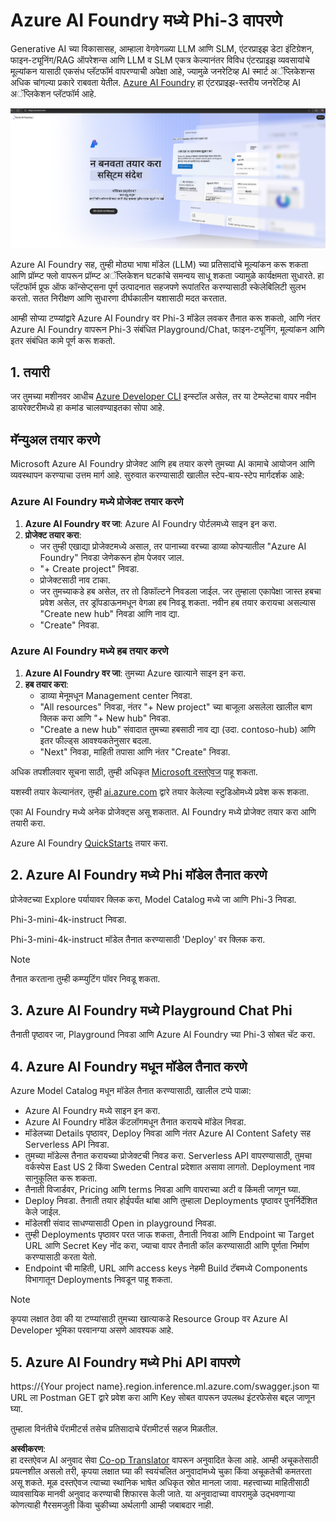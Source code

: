 <!--
CO_OP_TRANSLATOR_METADATA:
{
  "original_hash": "3a1e48b628022485aac989c9f733e792",
  "translation_date": "2025-07-17T05:21:43+00:00",
  "source_file": "md/02.QuickStart/AzureAIFoundry_QuickStart.md",
  "language_code": "mr"
}
-->
# **Azure AI Foundry मध्ये Phi-3 वापरणे**

Generative AI च्या विकासासह, आम्हाला वेगवेगळ्या LLM आणि SLM, एंटरप्राइझ डेटा इंटिग्रेशन, फाइन-ट्यूनिंग/RAG ऑपरेशन्स आणि LLM व SLM एकत्र केल्यानंतर विविध एंटरप्राइझ व्यवसायांचे मूल्यांकन यासाठी एकसंध प्लॅटफॉर्म वापरण्याची अपेक्षा आहे, ज्यामुळे जनरेटिव्ह AI स्मार्ट अॅप्लिकेशन्स अधिक चांगल्या प्रकारे राबवता येतील. [Azure AI Foundry](https://ai.azure.com) हा एंटरप्राइझ-स्तरीय जनरेटिव्ह AI अॅप्लिकेशन प्लॅटफॉर्म आहे.

![aistudo](../../../../translated_images/aifoundry_home.f28a8127c96c7d93d6fb1d0a69b635bc36834da1f0615d7d2b8be216021d9eeb.mr.png)

Azure AI Foundry सह, तुम्ही मोठ्या भाषा मॉडेल (LLM) च्या प्रतिसादांचे मूल्यांकन करू शकता आणि प्रॉम्प्ट फ्लो वापरून प्रॉम्प्ट अॅप्लिकेशन घटकांचे समन्वय साधू शकता ज्यामुळे कार्यक्षमता सुधारते. हा प्लॅटफॉर्म प्रूफ ऑफ कॉन्सेप्ट्सना पूर्ण उत्पादनात सहजपणे रूपांतरित करण्यासाठी स्केलेबिलिटी सुलभ करतो. सतत निरीक्षण आणि सुधारणा दीर्घकालीन यशासाठी मदत करतात.

आम्ही सोप्या टप्प्यांद्वारे Azure AI Foundry वर Phi-3 मॉडेल लवकर तैनात करू शकतो, आणि नंतर Azure AI Foundry वापरून Phi-3 संबंधित Playground/Chat, फाइन-ट्यूनिंग, मूल्यांकन आणि इतर संबंधित कामे पूर्ण करू शकतो.

## **1. तयारी**

जर तुमच्या मशीनवर आधीच [Azure Developer CLI](https://learn.microsoft.com/azure/developer/azure-developer-cli/overview?WT.mc_id=aiml-138114-kinfeylo) इन्स्टॉल असेल, तर या टेम्प्लेटचा वापर नवीन डायरेक्टरीमध्ये हा कमांड चालवण्याइतका सोपा आहे.

## मॅन्युअल तयार करणे

Microsoft Azure AI Foundry प्रोजेक्ट आणि हब तयार करणे तुमच्या AI कामाचे आयोजन आणि व्यवस्थापन करण्याचा उत्तम मार्ग आहे. सुरुवात करण्यासाठी खालील स्टेप-बाय-स्टेप मार्गदर्शक आहे:

### Azure AI Foundry मध्ये प्रोजेक्ट तयार करणे

1. **Azure AI Foundry वर जा**: Azure AI Foundry पोर्टलमध्ये साइन इन करा.
2. **प्रोजेक्ट तयार करा**:
   - जर तुम्ही एखाद्या प्रोजेक्टमध्ये असाल, तर पानाच्या वरच्या डाव्या कोपऱ्यातील "Azure AI Foundry" निवडा जेणेकरून होम पेजवर जाल.
   - "+ Create project" निवडा.
   - प्रोजेक्टसाठी नाव टाका.
   - जर तुमच्याकडे हब असेल, तर तो डिफॉल्टने निवडला जाईल. जर तुम्हाला एकापेक्षा जास्त हबचा प्रवेश असेल, तर ड्रॉपडाऊनमधून वेगळा हब निवडू शकता. नवीन हब तयार करायचा असल्यास "Create new hub" निवडा आणि नाव द्या.
   - "Create" निवडा.

### Azure AI Foundry मध्ये हब तयार करणे

1. **Azure AI Foundry वर जा**: तुमच्या Azure खात्याने साइन इन करा.
2. **हब तयार करा**:
   - डाव्या मेनूमधून Management center निवडा.
   - "All resources" निवडा, नंतर "+ New project" च्या बाजूला असलेला खालील बाण क्लिक करा आणि "+ New hub" निवडा.
   - "Create a new hub" संवादात तुमच्या हबसाठी नाव द्या (उदा. contoso-hub) आणि इतर फील्ड्स आवश्यकतेनुसार बदला.
   - "Next" निवडा, माहिती तपासा आणि नंतर "Create" निवडा.

अधिक तपशीलवार सूचना साठी, तुम्ही अधिकृत [Microsoft दस्तऐवज](https://learn.microsoft.com/azure/ai-studio/how-to/create-projects) पाहू शकता.

यशस्वी तयार केल्यानंतर, तुम्ही [ai.azure.com](https://ai.azure.com/) द्वारे तयार केलेल्या स्टुडिओमध्ये प्रवेश करू शकता.

एका AI Foundry मध्ये अनेक प्रोजेक्ट्स असू शकतात. AI Foundry मध्ये प्रोजेक्ट तयार करा आणि तयारी करा.

Azure AI Foundry [QuickStarts](https://learn.microsoft.com/azure/ai-studio/quickstarts/get-started-code) तयार करा.

## **2. Azure AI Foundry मध्ये Phi मॉडेल तैनात करणे**

प्रोजेक्टच्या Explore पर्यायावर क्लिक करा, Model Catalog मध्ये जा आणि Phi-3 निवडा.

Phi-3-mini-4k-instruct निवडा.

Phi-3-mini-4k-instruct मॉडेल तैनात करण्यासाठी 'Deploy' वर क्लिक करा.

> [!NOTE]
>
> तैनात करताना तुम्ही कम्प्युटिंग पॉवर निवडू शकता.

## **3. Azure AI Foundry मध्ये Playground Chat Phi**

तैनाती पृष्ठावर जा, Playground निवडा आणि Azure AI Foundry च्या Phi-3 सोबत चॅट करा.

## **4. Azure AI Foundry मधून मॉडेल तैनात करणे**

Azure Model Catalog मधून मॉडेल तैनात करण्यासाठी, खालील टप्पे पाळा:

- Azure AI Foundry मध्ये साइन इन करा.
- Azure AI Foundry मॉडेल कॅटलॉगमधून तैनात करायचे मॉडेल निवडा.
- मॉडेलच्या Details पृष्ठावर, Deploy निवडा आणि नंतर Azure AI Content Safety सह Serverless API निवडा.
- तुमच्या मॉडेल्स तैनात करायच्या प्रोजेक्टची निवड करा. Serverless API वापरण्यासाठी, तुमचा वर्कस्पेस East US 2 किंवा Sweden Central प्रदेशात असावा लागतो. Deployment नाव सानुकूलित करू शकता.
- तैनाती विजार्डवर, Pricing आणि terms निवडा आणि वापराच्या अटी व किंमती जाणून घ्या.
- Deploy निवडा. तैनाती तयार होईपर्यंत थांबा आणि तुम्हाला Deployments पृष्ठावर पुनर्निर्देशित केले जाईल.
- मॉडेलशी संवाद साधण्यासाठी Open in playground निवडा.
- तुम्ही Deployments पृष्ठावर परत जाऊ शकता, तैनाती निवडा आणि Endpoint चा Target URL आणि Secret Key नोंद करा, ज्याचा वापर तैनाती कॉल करण्यासाठी आणि पूर्णता निर्माण करण्यासाठी करता येतो.
- Endpoint ची माहिती, URL आणि access keys नेहमी Build टॅबमध्ये Components विभागातून Deployments निवडून पाहू शकता.

> [!NOTE]
> कृपया लक्षात ठेवा की या टप्प्यांसाठी तुमच्या खात्याकडे Resource Group वर Azure AI Developer भूमिका परवानग्या असणे आवश्यक आहे.

## **5. Azure AI Foundry मध्ये Phi API वापरणे**

https://{Your project name}.region.inference.ml.azure.com/swagger.json या URL ला Postman GET द्वारे प्रवेश करा आणि Key सोबत वापरून उपलब्ध इंटरफेसेस बद्दल जाणून घ्या.

तुम्हाला विनंतीचे पॅरामीटर्स तसेच प्रतिसादाचे पॅरामीटर्स सहज मिळतील.

**अस्वीकरण**:  
हा दस्तऐवज AI अनुवाद सेवा [Co-op Translator](https://github.com/Azure/co-op-translator) वापरून अनुवादित केला आहे. आम्ही अचूकतेसाठी प्रयत्नशील असलो तरी, कृपया लक्षात घ्या की स्वयंचलित अनुवादांमध्ये चुका किंवा अचूकतेची कमतरता असू शकते. मूळ दस्तऐवज त्याच्या स्थानिक भाषेत अधिकृत स्रोत मानला जावा. महत्त्वाच्या माहितीसाठी व्यावसायिक मानवी अनुवाद करण्याची शिफारस केली जाते. या अनुवादाच्या वापरामुळे उद्भवणाऱ्या कोणत्याही गैरसमजुती किंवा चुकीच्या अर्थलागी आम्ही जबाबदार नाही.